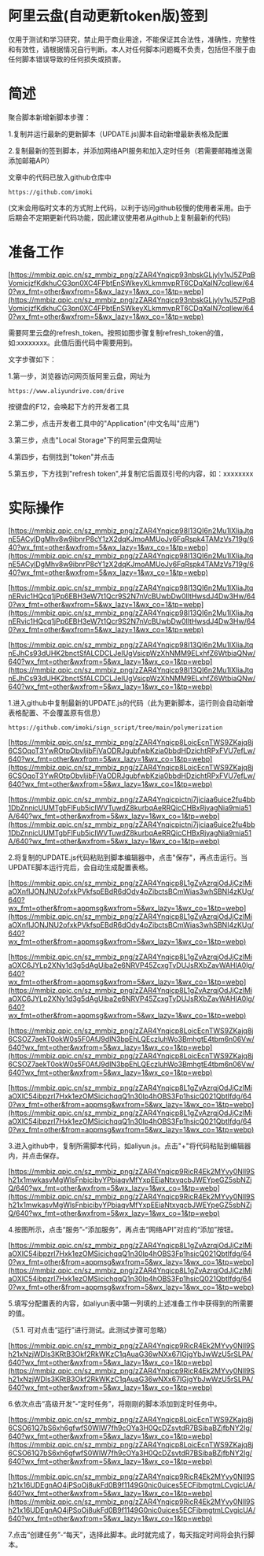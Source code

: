 # 阿里云盘(自动更新token版)签到

仅用于测试和学习研究，禁止用于商业用途，不能保证其合法性，准确性，完整性和有效性，请根据情况自行判断。本人对任何脚本问题概不负责，包括但不限于由任何脚本错误导致的任何损失或损害。

# **简述**

聚合脚本新增新脚本步骤：

1.复制并运行最新的更新脚本（UPDATE.js)脚本自动新增最新表格及配置

2.复制最新的签到脚本，并添加网络API服务和加入定时任务（若需要邮箱推送需添加邮箱API）

文章中的代码已放入github仓库中

```
https://github.com/imoki
```

(文末会用临时文本的方式附上代码，以利于访问github较慢的使用者采用。由于后期会不定期更新代码功能，因此建议使用者从github上复制最新的代码)

# **准备工作**

[https://mmbiz.qpic.cn/sz_mmbiz_png/zZAR4Ynqicp93nbskGLjyly1vJ5ZPqBVomicjzfKdkhuCG3pn0XC4FPbtEnSWkeyXLkmmvpRT6CDqXaIN7cqIlew/640?wx_fmt=other&wxfrom=5&wx_lazy=1&wx_co=1&tp=webp](https://mmbiz.qpic.cn/sz_mmbiz_png/zZAR4Ynqicp93nbskGLjyly1vJ5ZPqBVomicjzfKdkhuCG3pn0XC4FPbtEnSWkeyXLkmmvpRT6CDqXaIN7cqIlew/640?wx_fmt=other&wxfrom=5&wx_lazy=1&wx_co=1&tp=webp)

需要阿里云盘的refresh_token。按照如图步骤复制refresh_token的值，如:xxxxxxxx。此值后面代码中需要用到。

文字步骤如下：

1.第一步，浏览器访问网页版阿里云盘，网址为

```
https://www.aliyundrive.com/drive
```

按键盘的F12，会唤起下方的开发者工具

2.第二步，点击开发者工具中的"Application"(中文名叫"应用")

3.第三步，点击"Local Storage"下的阿里云盘网址

4.第四步，右侧找到"token"并点击

5.第五步，下方找到"refresh token",并复制它后面双引号的内容，如：xxxxxxxx

# **实际操作**

[https://mmbiz.qpic.cn/sz_mmbiz_png/zZAR4Ynqicp98I13QI6n2Mu1lXliaJtqnE5ACylDgMhv8w9ibnrP8cY1zX2dqKJmoAMUoJy6FqRspk4TAMzVs719g/640?wx_fmt=other&wxfrom=5&wx_lazy=1&wx_co=1&tp=webp](https://mmbiz.qpic.cn/sz_mmbiz_png/zZAR4Ynqicp98I13QI6n2Mu1lXliaJtqnE5ACylDgMhv8w9ibnrP8cY1zX2dqKJmoAMUoJy6FqRspk4TAMzVs719g/640?wx_fmt=other&wxfrom=5&wx_lazy=1&wx_co=1&tp=webp)

[https://mmbiz.qpic.cn/sz_mmbiz_png/zZAR4Ynqicp98I13QI6n2Mu1lXliaJtqnERvic1HQcq1jPp6EBH3eW7t1Qcr9S2N7nVcBUwbDw0lltHwsdJ4Dw3Hw/640?wx_fmt=other&wxfrom=5&wx_lazy=1&wx_co=1&tp=webp](https://mmbiz.qpic.cn/sz_mmbiz_png/zZAR4Ynqicp98I13QI6n2Mu1lXliaJtqnERvic1HQcq1jPp6EBH3eW7t1Qcr9S2N7nVcBUwbDw0lltHwsdJ4Dw3Hw/640?wx_fmt=other&wxfrom=5&wx_lazy=1&wx_co=1&tp=webp)

[https://mmbiz.qpic.cn/sz_mmbiz_png/zZAR4Ynqicp98I13QI6n2Mu1lXliaJtqnEJhCs93dUHK2bnctSfALCDCLJeIUgVsicpWzXhNMM9ELxhfZ6WtbiaQNw/640?wx_fmt=other&wxfrom=5&wx_lazy=1&wx_co=1&tp=webp](https://mmbiz.qpic.cn/sz_mmbiz_png/zZAR4Ynqicp98I13QI6n2Mu1lXliaJtqnEJhCs93dUHK2bnctSfALCDCLJeIUgVsicpWzXhNMM9ELxhfZ6WtbiaQNw/640?wx_fmt=other&wxfrom=5&wx_lazy=1&wx_co=1&tp=webp)

1.进入github中复制最新的UPDATE.js的代码（此为更新脚本，运行则会自动新增表格配置、不会覆盖原有信息）

```
https://github.com/imoki/sign_script/tree/main/polymerization
```

[https://mmbiz.qpic.cn/sz_mmbiz_png/zZAR4Ynqicp8LoicEcnTWS9ZKajq8j6CSOqoT3YwROtpObvljibFjVaODRJgubfwbKzia0bbdHDzichtRPxFVU7efLw/640?wx_fmt=other&wxfrom=5&wx_lazy=1&wx_co=1&tp=webp](https://mmbiz.qpic.cn/sz_mmbiz_png/zZAR4Ynqicp8LoicEcnTWS9ZKajq8j6CSOqoT3YwROtpObvljibFjVaODRJgubfwbKzia0bbdHDzichtRPxFVU7efLw/640?wx_fmt=other&wxfrom=5&wx_lazy=1&wx_co=1&tp=webp)

[https://mmbiz.qpic.cn/sz_mmbiz_png/zZAR4Ynqicpictnj7jiciaa6uice2fu4bb1DbZnnicUUMTgbFlFub5icIWVTuwdZ8kurbqAeRRQicCHBxRjyagNia9mia51A/640?wx_fmt=other&wxfrom=5&wx_lazy=1&wx_co=1&tp=webp](https://mmbiz.qpic.cn/sz_mmbiz_png/zZAR4Ynqicpictnj7jiciaa6uice2fu4bb1DbZnnicUUMTgbFlFub5icIWVTuwdZ8kurbqAeRRQicCHBxRjyagNia9mia51A/640?wx_fmt=other&wxfrom=5&wx_lazy=1&wx_co=1&tp=webp)

2.将复制的UPDATE.js代码粘贴到脚本编辑器中，点击"保存"，再点击运行。当UPDATE脚本运行完后，会自动生成配置表格。

[https://mmbiz.qpic.cn/sz_mmbiz_png/zZAR4Ynqicp8L1gZvAzrqjOdJjCzlMiaOXnfIJONJNU2ofxkPVkfspEBdR6dOdy4pZibctsBCmWias3whSBNI4zKUg/640?wx_fmt=other&from=appmsg&wxfrom=5&wx_lazy=1&wx_co=1&tp=webp](https://mmbiz.qpic.cn/sz_mmbiz_png/zZAR4Ynqicp8L1gZvAzrqjOdJjCzlMiaOXnfIJONJNU2ofxkPVkfspEBdR6dOdy4pZibctsBCmWias3whSBNI4zKUg/640?wx_fmt=other&from=appmsg&wxfrom=5&wx_lazy=1&wx_co=1&tp=webp)

[https://mmbiz.qpic.cn/sz_mmbiz_png/zZAR4Ynqicp8L1gZvAzrqjOdJjCzlMiaOXC6JYLp2XNy1d3g5dAgUiba2e6NRVP45ZcxgTyDUJsRXbZavWAHlA0lg/640?wx_fmt=other&from=appmsg&wxfrom=5&wx_lazy=1&wx_co=1&tp=webp](https://mmbiz.qpic.cn/sz_mmbiz_png/zZAR4Ynqicp8L1gZvAzrqjOdJjCzlMiaOXC6JYLp2XNy1d3g5dAgUiba2e6NRVP45ZcxgTyDUJsRXbZavWAHlA0lg/640?wx_fmt=other&from=appmsg&wxfrom=5&wx_lazy=1&wx_co=1&tp=webp)

[https://mmbiz.qpic.cn/sz_mmbiz_png/zZAR4Ynqicp8LoicEcnTWS9ZKajq8j6CSOZ7aekT0okW0s5F0AfJ9dIN3bpEhLQEczIuhWo3BmhgtE4tbm6n06Vw/640?wx_fmt=other&wxfrom=5&wx_lazy=1&wx_co=1&tp=webp](https://mmbiz.qpic.cn/sz_mmbiz_png/zZAR4Ynqicp8LoicEcnTWS9ZKajq8j6CSOZ7aekT0okW0s5F0AfJ9dIN3bpEhLQEczIuhWo3BmhgtE4tbm6n06Vw/640?wx_fmt=other&wxfrom=5&wx_lazy=1&wx_co=1&tp=webp)

[https://mmbiz.qpic.cn/sz_mmbiz_png/zZAR4Ynqicp8L1gZvAzrqjOdJjCzlMiaOXlC54ibpzrI7Hxk1ezOMSicichqqQ1n30lp4hOBS3Fp1hsicQ021QbtIfdg/640?wx_fmt=other&from=appmsg&wxfrom=5&wx_lazy=1&wx_co=1&tp=webp](https://mmbiz.qpic.cn/sz_mmbiz_png/zZAR4Ynqicp8L1gZvAzrqjOdJjCzlMiaOXlC54ibpzrI7Hxk1ezOMSicichqqQ1n30lp4hOBS3Fp1hsicQ021QbtIfdg/640?wx_fmt=other&from=appmsg&wxfrom=5&wx_lazy=1&wx_co=1&tp=webp)

3.进入github中，复制所需脚本代码，如aliyun.js。点击"+"将代码粘贴到编辑器内，并点击保存。

[https://mmbiz.qpic.cn/sz_mmbiz_png/zZAR4Ynqicp9RicR4Ek2MYvy0Nll9Sh21x1mwkasvMgWlsFnbicibyYPbiaqvMfYxpEEiaNtxyqcbJWEYpeGZ5sbNZjQ/640?wx_fmt=other&wxfrom=5&wx_lazy=1&wx_co=1&tp=webp](https://mmbiz.qpic.cn/sz_mmbiz_png/zZAR4Ynqicp9RicR4Ek2MYvy0Nll9Sh21x1mwkasvMgWlsFnbicibyYPbiaqvMfYxpEEiaNtxyqcbJWEYpeGZ5sbNZjQ/640?wx_fmt=other&wxfrom=5&wx_lazy=1&wx_co=1&tp=webp)

4.按图所示，点击“服务”-“添加服务”，再点击“网络API”对应的“添加”按钮。

[https://mmbiz.qpic.cn/sz_mmbiz_png/zZAR4Ynqicp8L1gZvAzrqjOdJjCzlMiaOXlC54ibpzrI7Hxk1ezOMSicichqqQ1n30lp4hOBS3Fp1hsicQ021QbtIfdg/640?wx_fmt=other&from=appmsg&wxfrom=5&wx_lazy=1&wx_co=1&tp=webp](https://mmbiz.qpic.cn/sz_mmbiz_png/zZAR4Ynqicp8L1gZvAzrqjOdJjCzlMiaOXlC54ibpzrI7Hxk1ezOMSicichqqQ1n30lp4hOBS3Fp1hsicQ021QbtIfdg/640?wx_fmt=other&from=appmsg&wxfrom=5&wx_lazy=1&wx_co=1&tp=webp)

5.填写分配置表的内容，如aliyun表中第一列填的上述准备工作中获得到的所需要的值。

（5.1. 可对点击“运行”进行测试。此测试步骤可忽略）

[https://mmbiz.qpic.cn/sz_mmbiz_png/zZAR4Ynqicp9RicR4Ek2MYvy0Nll9Sh21xNzjWDls3KRtB3Okf2RkWKzC1qAuaG36wNXx67IGjgYbJwWzU5rSLPA/640?wx_fmt=other&wxfrom=5&wx_lazy=1&wx_co=1&tp=webp](https://mmbiz.qpic.cn/sz_mmbiz_png/zZAR4Ynqicp9RicR4Ek2MYvy0Nll9Sh21xNzjWDls3KRtB3Okf2RkWKzC1qAuaG36wNXx67IGjgYbJwWzU5rSLPA/640?wx_fmt=other&wxfrom=5&wx_lazy=1&wx_co=1&tp=webp)

6.依次点击“高级开发”-“定时任务”，将刚刚的脚本添加到定时任务中。

[https://mmbiz.qpic.cn/sz_mmbiz_png/zZAR4Ynqicp8LoicEcnTWS9ZKajq8j6CSO61Q7bS6xh6gfwfS0WlW7fh9cOYa3H0QcDZsvtdR7BSibaBZjfbNY2Ig/640?wx_fmt=other&wxfrom=5&wx_lazy=1&wx_co=1&tp=webp](https://mmbiz.qpic.cn/sz_mmbiz_png/zZAR4Ynqicp8LoicEcnTWS9ZKajq8j6CSO61Q7bS6xh6gfwfS0WlW7fh9cOYa3H0QcDZsvtdR7BSibaBZjfbNY2Ig/640?wx_fmt=other&wxfrom=5&wx_lazy=1&wx_co=1&tp=webp)

[https://mmbiz.qpic.cn/sz_mmbiz_png/zZAR4Ynqicp9RicR4Ek2MYvy0Nll9Sh21x16UDEgnAO4jPSoOj8ukFd0B9f1149G0nic0uices5ECFibmgtmLCvgicUA/640?wx_fmt=other&wxfrom=5&wx_lazy=1&wx_co=1&tp=webp](https://mmbiz.qpic.cn/sz_mmbiz_png/zZAR4Ynqicp9RicR4Ek2MYvy0Nll9Sh21x16UDEgnAO4jPSoOj8ukFd0B9f1149G0nic0uices5ECFibmgtmLCvgicUA/640?wx_fmt=other&wxfrom=5&wx_lazy=1&wx_co=1&tp=webp)

7.点击“创建任务”-“每天”，选择此脚本。此时就完成了，每天指定时间将会执行脚本。